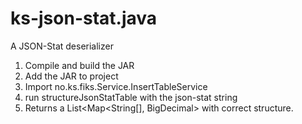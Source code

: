 # ks-json-stat.java
 A JSON-Stat deserializer

1. Compile and build the JAR
2. Add the JAR to project
3. Import no.ks.fiks.Service.InsertTableService
4. run structureJsonStatTable with the json-stat string
5. Returns a List<Map<String[], BigDecimal> with correct structure.
